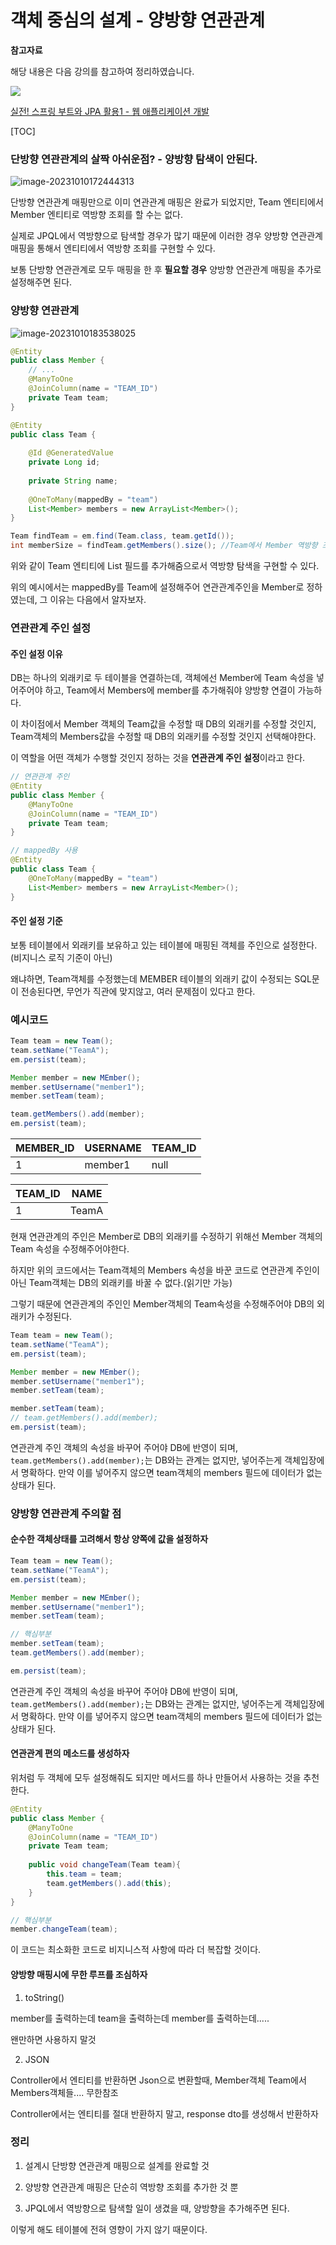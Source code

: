 # 객체 중심의 설계 - 양방향 연관관계

**참고자료**

해당 내용은 다음 강의를 참고하여 정리하였습니다. 

![](https://cdn.inflearn.com/public/courses/324119/course_cover/07c45106-3cfa-4dd6-93ed-a6449591831c/%E1%84%80%E1%85%B3%E1%84%85%E1%85%AE%E1%86%B8%205%20%E1%84%87%E1%85%A9%E1%86%A8%E1%84%89%E1%85%A1%204.png)

[실전! 스프링 부트와 JPA 활용1 - 웹 애플리케이션 개발](https://www.inflearn.com/course/%EC%8A%A4%ED%94%84%EB%A7%81%EB%B6%80%ED%8A%B8-JPA-%ED%99%9C%EC%9A%A9-1/dashboard)



[TOC]



### 단방향 연관관계의 살짝 아쉬운점? - 양방향 탐색이 안된다.

![image-20231010172444313](img/image-20231010172444313.png)

단방향 연관관계 매핑만으로 이미 연관관계 매핑은 완료가 되었지만, Team 엔티티에서 Member 엔티티로 역방향 조회를 할 수는 없다.

실제로 JPQL에서 역방향으로 탐색할 경우가 많기 때문에 이러한 경우 양방향 연관관계 매핑을 통해서 엔티티에서 역방향 조회를 구현할 수 있다.

보통 단방향 연관관계로 모두 매핑을 한 후 **필요할 경우** 양방향 연관관계 매핑을 추가로 설정해주면 된다.



### 양방향 연관관계

![image-20231010183538025](img/image-20231010183538025.png)

```java
@Entity
public class Member { 
    // ...
    @ManyToOne
    @JoinColumn(name = "TEAM_ID")
    private Team team;
}

@Entity
public class Team {
    
    @Id @GeneratedValue
    private Long id;
    
    private String name;
    
    @OneToMany(mappedBy = "team")
    List<Member> members = new ArrayList<Member>();
}
```

```java
Team findTeam = em.find(Team.class, team.getId()); 
int memberSize = findTeam.getMembers().size(); //Team에서 Member 역방향 조회
```

위와 같이 Team 엔티티에 List<Member> 필드를 추가해줌으로서 역방향 탐색을 구현할 수 있다.

위의 예시에서는 mappedBy를 Team에 설정해주어 연관관계주인을 Member로 정하였는데, 그 이유는 다음에서 알자보자.





### 연관관계 주인 설정

#### 주인 설정 이유

DB는 하나의 외래키로 두 테이블을 연결하는데, 객체에선 Member에 Team 속성을 넣어주어야 하고, Team에서 Members에 member를 추가해줘야 양방향 연결이 가능하다.

이 차이점에서 Member 객체의 Team값을 수정할 때 DB의 외래키를 수정할 것인지, Team객체의 Members값을 수정할 때 DB의 외래키를 수정할 것인지 선택해야한다.

이 역할을 어떤 객체가 수행할 것인지 정하는 것을 **연관관계 주인 설정**이라고 한다.

```java
// 연관관계 주인
@Entity
public class Member { 
    @ManyToOne
    @JoinColumn(name = "TEAM_ID")
    private Team team;
}

// mappedBy 사용
@Entity
public class Team {
    @OneToMany(mappedBy = "team")
    List<Member> members = new ArrayList<Member>();
}
```





#### 주인 설정 기준

보통 테이블에서 외래키를 보유하고 있는 테이블에 매핑된 객체를 주인으로 설정한다. (비지니스 로직 기준이 아닌)

왜냐하면, Team객체를 수정했는데 MEMBER 테이블의 외래키 값이 수정되는 SQL문이 전송된다면, 무언가 직관에 맞지않고, 여러 문제점이 있다고 한다.



### 예시코드

```java
Team team = new Team();
team.setName("TeamA");
em.persist(team);

Member member = new MEmber();
member.setUsername("member1");
member.setTeam(team);

team.getMembers().add(member);
em.persist(team);
```

| MEMBER_ID | USERNAME | TEAM_ID |
| --------- | -------- | ------- |
| 1         | member1  | null    |

| TEAM_ID | NAME  |
| ------- | ----- |
| 1       | TeamA |

현재 연관관계의 주인은 Member로 DB의 외래키를 수정하기 위해선 Member 객체의 Team 속성을 수정해주어야한다.

하지만 위의 코드에서는 Team객체의 Members 속성을 바꾼 코드로 연관관계 주인이 아닌 Team객체는 DB의 외래키를 바꿀 수 없다.(읽기만 가능)



그렇기 때문에 연관관계의 주인인 Member객체의 Team속성을 수정해주어야 DB의 외래키가 수정된다.

```java
Team team = new Team();
team.setName("TeamA");
em.persist(team);

Member member = new MEmber();
member.setUsername("member1");
member.setTeam(team);

member.setTeam(team);
// team.getMembers().add(member);
em.persist(team);
```

연관관계 주인 객체의 속성을 바꾸어 주어야 DB에 반영이 되며, `team.getMembers().add(member);`는 DB와는 관계는 없지만, 넣어주는게 객체입장에서 명확하다. 만약 이를 넣어주지 않으면 team객체의 members 필드에 데이터가 없는 상태가 된다.





### 양방향 연관관계 주의할 점

#### 순수한 객체상태를 고려해서 항상 양쪽에 값을 설정하자

```java
Team team = new Team();
team.setName("TeamA");
em.persist(team);

Member member = new MEmber();
member.setUsername("member1");
member.setTeam(team);

// 핵심부분
member.setTeam(team);
team.getMembers().add(member);

em.persist(team);
```

연관관계 주인 객체의 속성을 바꾸어 주어야 DB에 반영이 되며, `team.getMembers().add(member);`는 DB와는 관계는 없지만, 넣어주는게 객체입장에서 명확하다. 만약 이를 넣어주지 않으면 team객체의 members 필드에 데이터가 없는 상태가 된다.



#### 연관관계 편의 메소드를 생성하자

위처럼 두 객체에 모두 설정해줘도 되지만 메서드를 하나 만들어서 사용하는 것을 추천한다.

```java
@Entity
public class Member { 
    @ManyToOne
    @JoinColumn(name = "TEAM_ID")
    private Team team;
    
    public void changeTeam(Team team){
        this.team = team;
        team.getMembers().add(this);
    }
}

// 핵심부분
member.changeTeam(team);
```

이 코드는 최소화한 코드로 비지니스적 사항에 따라 더 복잡할 것이다.



#### 양방향 매핑시에 무한 루프를 조심하자

1. toString()

member를 출력하는데 team을 출력하는데 member를 출력하는데.....

왠만하면 사용하지 말것



2. JSON

Controller에서 엔티티를 반환하면 Json으로 변환할때, Member객체 Team에서 Members객체들.... 무한참조

Controller에서는 엔티티를 절대 반환하지 말고, response dto를 생성해서 반환하자



### 정리

1. 설계시 단방향 연관관계 매핑으로 설계를 완료할 것

2. 양방향 연관관계 매핑은 단순히 역방향 조회를 추가한 것 뿐
3. JPQL에서 역방향으로 탐색할 일이 생겼을 때, 양방향을 추가해주면 된다.



이렇게 해도 테이블에 전혀 영향이 가지 않기 때문이다.